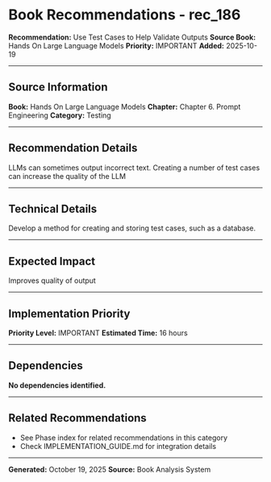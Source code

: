 # Book Recommendations - rec_186

**Recommendation:** Use Test Cases to Help Validate Outputs
**Source Book:** Hands On Large Language Models
**Priority:** IMPORTANT
**Added:** 2025-10-19

---

## Source Information

**Book:** Hands On Large Language Models
**Chapter:** Chapter 6. Prompt Engineering
**Category:** Testing

---

## Recommendation Details

LLMs can sometimes output incorrect text. Creating a number of test cases can increase the quality of the LLM

---

## Technical Details

Develop a method for creating and storing test cases, such as a database.

---

## Expected Impact

Improves quality of output

---

## Implementation Priority

**Priority Level:** IMPORTANT
**Estimated Time:** 16 hours

---

## Dependencies

**No dependencies identified.**

---

## Related Recommendations

- See Phase index for related recommendations in this category
- Check IMPLEMENTATION_GUIDE.md for integration details

---

**Generated:** October 19, 2025
**Source:** Book Analysis System
